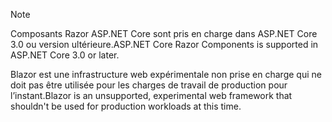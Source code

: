 > [!NOTE]
> <span data-ttu-id="8f993-101">Composants Razor ASP.NET Core sont pris en charge dans ASP.NET Core 3.0 ou version ultérieure.</span><span class="sxs-lookup"><span data-stu-id="8f993-101">ASP.NET Core Razor Components is supported in ASP.NET Core 3.0 or later.</span></span>
>
> <span data-ttu-id="8f993-102">Blazor est une infrastructure web expérimentale non prise en charge qui ne doit pas être utilisée pour les charges de travail de production pour l’instant.</span><span class="sxs-lookup"><span data-stu-id="8f993-102">Blazor is an unsupported, experimental web framework that shouldn't be used for production workloads at this time.</span></span>
